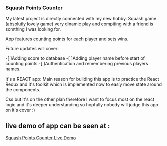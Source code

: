 ### Squash Points Counter

My latest project is directly connected with my new hobby. Squash game (absolutly lovely game) very dinamic play and compiting with a friend is somthing I was looking for.

App features counting points for each player and sets wins.

Future updates will cover:

-[ ]Adding score to database -[ ]Adding player name before start of counting points -[ ]Authentication and remembering previous players names.

It's a REACT app:
Main reason for building this app is to practice the React Redux and it's toolkit which is implemented now to easly move state around the components.

Css but it's on the other plan therefore I want to focus most on the react logic and it's deeper understanding so hopfully nobody will judge this app on it's cover :)

## live demo of app can be seen at :

[Squash Points Counter Live Demo](https://squash-counter.vercel.app/)
